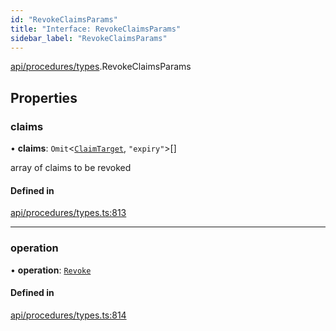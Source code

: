 ```yaml
---
id: "RevokeClaimsParams"
title: "Interface: RevokeClaimsParams"
sidebar_label: "RevokeClaimsParams"
---
```


[api/procedures/types](../../../../../modules/API/Procedures/Types/Types.md).RevokeClaimsParams

## Properties

### claims

• **claims**: `Omit`\<[`ClaimTarget`](../../../Entities/Types/ClaimTarget/ClaimTarget.md), ``"expiry"``\>[]

array of claims to be revoked

#### Defined in

[api/procedures/types.ts:813](https://github.com/PolymeshAssociation/polymesh-sdk/blob/8a9158669/src/api/procedures/types.ts#L813)

___

### operation

• **operation**: [`Revoke`](../../../../../enums/API/Procedures/Types/ClaimOperation/ClaimOperation.md#revoke)

#### Defined in

[api/procedures/types.ts:814](https://github.com/PolymeshAssociation/polymesh-sdk/blob/8a9158669/src/api/procedures/types.ts#L814)
